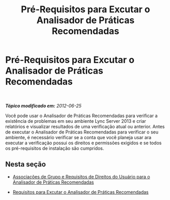 ﻿---
title: Pré-Requisitos para Excutar o Analisador de Práticas Recomendadas
TOCTitle: Pré-Requisitos para Excutar o Analisador de Práticas Recomendadas
ms:assetid: 0521c48b-3e99-449f-a8b9-33fd34ce3bea
ms:mtpsurl: https://technet.microsoft.com/pt-br/library/Gg591341(v=OCS.15)
ms:contentKeyID: 49305728
ms.date: 05/19/2016
mtps_version: v=OCS.15
ms.translationtype: HT
---

# Pré-Requisitos para Excutar o Analisador de Práticas Recomendadas

 

_**Tópico modificado em:** 2012-06-25_

Você pode usar o Analisador de Práticas Recomendadas para verificar a existência de problemas em seu ambiente Lync Server 2013 e criar relatórios e visualizar resultados de uma verificação atual ou anterior. Antes de executar o Analisador de Práticas Recomendadas para verificar o seu ambiente, é necessário verificar se a conta que você planeja usar ara executar a verificação possui os direitos e permissões exigidos e se todos os pré-requisitos de instalação são cumpridos.

## Nesta seção

  - [Associações de Grupo e Requisitos de Direitos do Usuário para o Analisador de Práticas Recomendadas](lync-server-2013-group-memberships-and-user-rights-requirements-for-best-practices-analyzer.md)

  - [Requisitos para Excutar o Analisador de Práticas Recomendadas](lync-server-2013-requirements-for-running-best-practices-analyzer.md)

